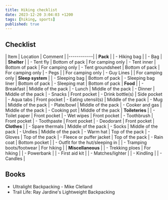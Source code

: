 ```yaml
---
title: Hiking checklist
date: 2023-12-20 3:04:03 +1200
tags: [hiking, sports]
published: true
---
```


## Checklist

| Item | Location | Comment | 
|------------| 
| **Pack** |
| - Hiking bag |
| - Bag |
| **Shelter** |
| - Tent fly | Bottom of pack | For camping only
| - Tent inner | Bottom of pack | For camping only
| - Tent groundsheet | Bottom of pack | For camping only 
| - Pegs | | For camping only 
| - Guy Lines | | For camping only 
| **Sleep system** |
| - Sleeping bag | Bottom of pack
| - Sleeping bag liner | Bottom of pack
| - Sleeping mat | Bottom of pack
| **Food** | 
| - Breakfast | Middle of the pack
| - Lunch | Middle of the pack
| - Dinner | Middle of the pack
| - Snacks | Front pocket
| - Drink bottle(s) | Side pocket
| - Aqua tabs | Front pocket
| - Eating utensil(s) | Middle of the pack
| - Mug | Middle of the pack
| - Plate/bowl | Middle of the pack
| - Cooker and gas | Middle of the pack
| - Cooking pot | Middle of the pack
| **Toileteries** |
| - Toilet paper | Front pocket
| - Wet wipes | Front pocket
| - Toothbrush | Front pocket
| - Toothpaste | Front pocket
| - Deodorant | Front pocket
| **Clothes** |
| - Spare thermals | Middle of the pack
| - Socks | Middle of the pack
| - Undies | Middle of the pack
| - Warm hat | Top of the pack
| - Gloves | Top of the pack
| - Fleece or puffer jacket | Top of the pack
| - Rain coat | Bottom pocket |
| - Outfit for the hut/sleeping in |
| - Tramping boots/footwear | For hiking |
| **Miscellaneous** |
| - Trekking ploes | For hiking | 
| - Powerbank |
| - First aid kit |
| - Matches/lighter |
| - Kindling |
| - Candles |

## Books

- Ultralight Backpacking - Mike Clelland
- Trail Life: Ray Jardine's Lightweight Backpacking
